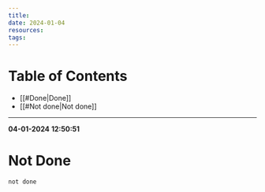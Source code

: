 ```yaml
---
title: 
date: 2024-01-04
resources: 
tags:
---
```


# Table of Contents

- [[#Done|Done]]
- [[#Not done|Not done]]

---


**04-01-2024**
**12:50:51**
# Not Done

```tasks
not done
```
